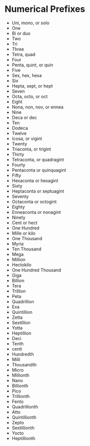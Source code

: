# Numerical Prefixes

- Uni, mono, or solo
- One
- Bi or duo
- Two
- Tri
- Three
- Tetra, quad
- Four
- Penta, quint, or quin
- Five
- Sex, hex, hexa
- Six
- Hepta, sept, or hept
- Seven
- Octa, octo, or oct
- Eight
- Nona, non, nov, or ennea
- Nine
- Deca or dec
- Ten
- Dodeca
- Twelve
- Icosa, or vigint
- Twenty
- Triaconta, or trigint
- Thirty
- Tetraconta, or quadragint
- Fourty
- Pentaconta or quinquagint
- Fifty
- Hexaconta or hexagint
- Sixty
- Heptaconta or septuagint
- Seventy
- Octaconta or octogint
- Eighty
- Enneaconta or nonagint
- Ninety
- Cent or hect 
- One Hundred
- Mille or kilo
- One Thousand
- Myria 
- Ten Thousand
- Mega
- Million
- Hectokilo
- One Hundred Thousand
- Giga
- Billion
- Tera
- Trillion
- Peta
- Quadrillion
- Exa
- Quintillion
- Zetta
- Sextillion
- Yotta
- Heptillion
- Deci
- Tenth
- centi
- Hundredth
- Milli
- Thousandth
- Micro
- Millionth
- Nano
- Billionth
- Pico
- Trillionth
- Fento
- Quadrillionth
- Atto
- Quintillionth
- Zepto
- Sextillionth
- Yocto
- Heptillionth

